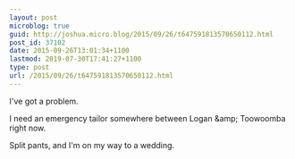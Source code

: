 ```yaml
---
layout: post
microblog: true
guid: http://joshua.micro.blog/2015/09/26/t647591813570650112.html
post_id: 37102
date: 2015-09-26T13:01:34+1100
lastmod: 2019-07-30T17:41:27+1100
type: post
url: /2015/09/26/t647591813570650112.html
---
```

I've got a problem.

I need an emergency tailor somewhere between Logan &amp;amp; Toowoomba right now.

Split pants, and I'm on my way to a wedding.
